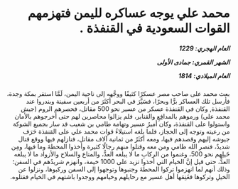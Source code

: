 <h1 dir="rtl">محمد علي يوجه عساكره لليمن فتهزمهم القوات السعودية في القنفذة .</h1>

<h5 dir="rtl">العام الهجري:  1229

الشهر القمري: جمادى الأولى

العام الميلادي: 1814</h5>

<p dir="rtl">بعث محمد على صاحب مصر عسكرًا كثيفًا ووجَّهه إلى ناحية اليمن، لَمَّا استقر بمكة وجدة، فأرسل تلك العساكر برًّا وبحرًا، فسَيَّرَ في البحر أكثَرَ من أربعين سفينة وبندروا عند القنفذة, وكان في القنفذة عسكر من عسير نحو 500 مقاتل، فحصرهم الروم (جيش محمد علي) ورموهم بالمدافِعِ والقنابر، فلم يزالوا محاصرين لهم حتى أخرجوهم بالأمان واستولوا على القنفذة، وكان أميرُ عسير وتهامة طامي بن شعيب قد سار بجميع الشوكة من رعيته وتوجه إلى الحجاز، فلما بلغه استيلاءُ قوات محمد علي على القنفذة حَرَف جيوشه إليهم وقصدهم فيها، ومعه أكثَرُ من ثمانية آلاف مقاتل، فنازلهم فيها ووقع قتال شديدٌ، فنصر الله طامي ومن معه وقتلوا منهم رجالًا كثيرة وأخذوا المحطةَ وما فيها، ومِن خَيلِهم نحو 500، وغنموا من الركابِ ما لا يبلغه العدُّ، والمتاع والسلاح والأزواد ما لا يبلغه العدُّ، حتى قيل إنَّ الخيام التي أخذوا تزيد على 1000 خيمة، وانهزم شريدُهم في السفن؛ وذلك أنهم لما انهزموا تركوا المحطةَ وجنبوها وتوجهوا إلى السفن وركبوها، ونزلوا عن الخيلِ وتركوها فغَنِمَها أهل عسير مع رحايلهم وخيامهم ووجدوا باشتهم في الخيام فقتلوه.</p></br>

